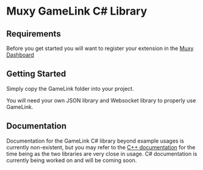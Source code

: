# Muxy GameLink C# Library

## Requirements

Before you get started you will want to register your extension in the [Muxy Dashboard](dev.muxy.io)

## Getting Started

Simply copy the GameLink folder into your project.

You will need your own JSON library and Websocket library to properly use GameLink.

## Documentation

Documentation for the GameLink C# library beyond example usages is currently non-existent, but you may refer to the [C++ documentation](dev.muxy.io/docs/api) for the time being as the two libraries are very close in usage. C# documentation is currently being worked on and will be coming soon.
